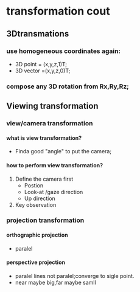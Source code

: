 # transformation cout

## 3Dtransmations
### use homogeneous coordinates again:
* 3D point = (x,y,z,1)T;
* 3D vector =(x,y,z,0)T;
### compose any 3D rotation from Rx,Ry,Rz;

## Viewing transformation

### view/camera transformation
#### what is view transformation?
* Finda good "angle" to put the camera;
#### how to perform view transformation?
1. Define the camera first
    * Postion
    * Look-at /gaze direction
    * Up direction
2. Key observation
### projection transformation
#### orthographic projection
* paralel
#### perspective projection
* paralel lines not paralel;converge to sigle point.
* near maybe big,far maybe samll
